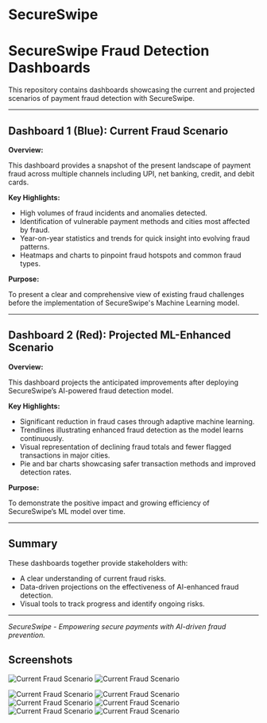 # SecureSwipe

# SecureSwipe Fraud Detection Dashboards

This repository contains dashboards showcasing the current and projected scenarios of payment fraud detection with SecureSwipe.

---

## Dashboard 1 (Blue): Current Fraud Scenario

**Overview:**

This dashboard provides a snapshot of the present landscape of payment fraud across multiple channels including UPI, net banking, credit, and debit cards.

**Key Highlights:**

- High volumes of fraud incidents and anomalies detected.
- Identification of vulnerable payment methods and cities most affected by fraud.
- Year-on-year statistics and trends for quick insight into evolving fraud patterns.
- Heatmaps and charts to pinpoint fraud hotspots and common fraud types.

**Purpose:**

To present a clear and comprehensive view of existing fraud challenges before the implementation of SecureSwipe's Machine Learning model.

---

## Dashboard 2 (Red): Projected ML-Enhanced Scenario

**Overview:**

This dashboard projects the anticipated improvements after deploying SecureSwipe’s AI-powered fraud detection model.

**Key Highlights:**

- Significant reduction in fraud cases through adaptive machine learning.
- Trendlines illustrating enhanced fraud detection as the model learns continuously.
- Visual representation of declining fraud totals and fewer flagged transactions in major cities.
- Pie and bar charts showcasing safer transaction methods and improved detection rates.

**Purpose:**

To demonstrate the positive impact and growing efficiency of SecureSwipe’s ML model over time.

---

## Summary

These dashboards together provide stakeholders with:

- A clear understanding of current fraud risks.
- Data-driven projections on the effectiveness of AI-enhanced fraud detection.
- Visual tools to track progress and identify ongoing risks.

---

*SecureSwipe - Empowering secure payments with AI-driven fraud prevention.*

## Screenshots



![Current Fraud Scenario](s1.jpg)
![Current Fraud Scenario](s2.jpg)

![Current Fraud Scenario](Screenshot_20250808_090149.png)
![Current Fraud Scenario](Screenshot_20250808_090759.png)
![Current Fraud Scenario](Screenshot_20250808_090849.png)
![Current Fraud Scenario](s2.jpg)
![Current Fraud Scenario](s2.jpg)
![Current Fraud Scenario](s2.jpg)




